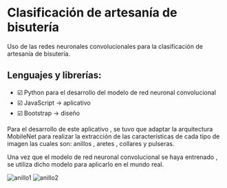 # Clasificación de artesanía de bisutería
Uso de las redes neuronales convolucionales para la clasificación de artesanía de bisutería.

## Lenguajes y librerías: 
- :ballot_box_with_check: Python para el desarrollo del modelo de red neuronal convolucional
- :ballot_box_with_check: JavaScript -> aplicativo  
- :ballot_box_with_check: Bootstrap -> diseño 

Para el desarrollo de este aplicativo , se tuvo que adaptar la arquitectura MobileNet para realizar la extracción de las características de cada tipo de imagen las cuales son: anillos , aretes , collares y pulseras.

Una vez que el modelo de red neuronal convolucional se haya entrenado , se utiliza dicho modelo para aplicarlo en el mundo real.


![anillo1](https://github.com/PedroManuelJM/clasificacion_artesania/assets/71619972/ec836d9b-fe47-4192-acf8-bd9f2ceae2ba)
![anillo2](https://github.com/PedroManuelJM/clasificacion_artesania/assets/71619972/c1aff518-6e00-4bb5-bf75-816c35d6f435)
